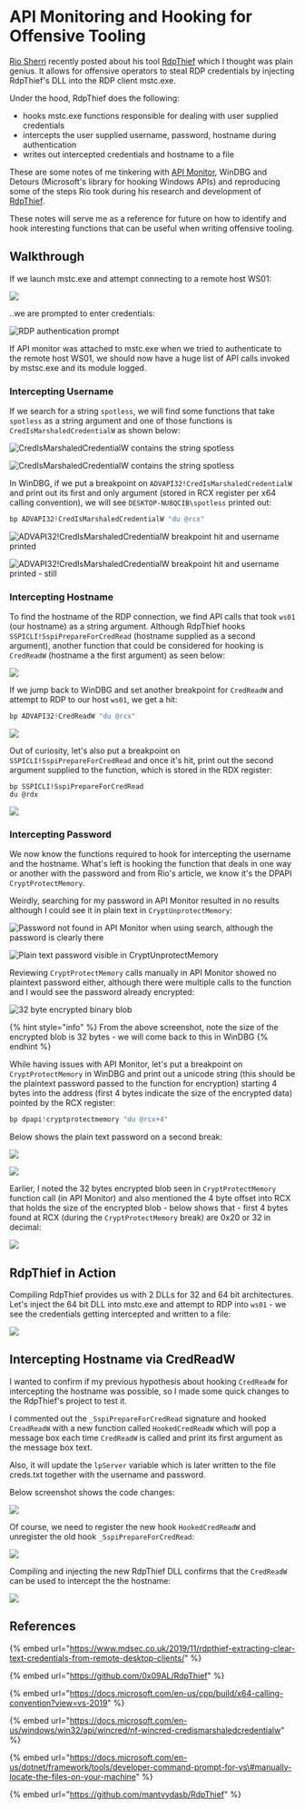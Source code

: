 # API Monitoring and Hooking for Offensive Tooling

[Rio Sherri](https://twitter.com/0x09al) recently posted about his tool [RdpThief](https://www.mdsec.co.uk/2019/11/rdpthief-extracting-clear-text-credentials-from-remote-desktop-clients/) which I thought was plain genius. It allows for offensive operators to steal RDP credentials by injecting RdpThief's DLL into the RDP client mstc.exe.

Under the hood, RdpThief does the following:

* hooks mstc.exe functions responsible for dealing with user supplied credentials
* intercepts the user supplied username, password, hostname during authentication
* writes out intercepted credentials and hostname to a file

These are some notes of me tinkering with [API Monitor](http://www.rohitab.com/apimonitor), WinDBG and Detours \(Microsoft's library for hooking Windows APIs\) and reproducing some of the steps Rio took during his research and development of [RdpThief](https://github.com/0x09AL/RdpThief). 

These notes will serve me as a reference for future on how to identify and hook interesting functions that can be useful when writing offensive tooling.

## Walkthrough

If we launch mstc.exe and attempt connecting to a remote host WS01:

![](../../.gitbook/assets/image%20%28229%29.png)

..we are prompted to enter credentials:

![RDP authentication prompt](../../.gitbook/assets/image%20%2835%29.png)

If API monitor was attached to mstc.exe when we tried to authenticate to the remote host WS01, we should now have a huge list of API calls invoked by mstsc.exe and its module logged.

### Intercepting Username

If we search for a string `spotless`, we will find some functions that take `spotless` as a string argument and one of those functions is `CredIsMarshaledCredentialW` as shown below: 

![CredIsMarshaledCredentialW contains the string spotless](../../.gitbook/assets/find-computername.gif)

![CredIsMarshaledCredentialW contains the string spotless](../../.gitbook/assets/image%20%28114%29.png)

In WinDBG, if we put a breakpoint on `ADVAPI32!CredIsMarshaledCredentialW` and print out its first and only argument \(stored in RCX register per x64 calling convention\), we will see `DESKTOP-NU8QCIB\spotless` printed out:

```c
bp ADVAPI32!CredIsMarshaledCredentialW "du @rcx"
```

![ADVAPI32!CredIsMarshaledCredentialW breakpoint hit and username printed](../../.gitbook/assets/find-computername-windbg.gif)

![ADVAPI32!CredIsMarshaledCredentialW breakpoint hit and username printed - still](../../.gitbook/assets/image%20%28169%29.png)

### Intercepting Hostname

To find the hostname of the RDP connection, we find API calls that took `ws01` \(our hostname\) as a string argument. Although RdpThief hooks `SSPICLI!SspiPrepareForCredRead` \(hostname supplied as a second argument\), another function that could be considered for hooking is `CredReadW` \(hostname a the first argument\) as seen below:

![](../../.gitbook/assets/image%20%28225%29.png)

If we jump back to WinDBG and set another breakpoint for `CredReadW` and attempt to RDP to our host `ws01`, we get a hit:

```cpp
bp ADVAPI32!CredReadW "du @rcx"
```

![](../../.gitbook/assets/image%20%2874%29.png)

Out of curiosity, let's also put a breakpoint on `SSPICLI!SspiPrepareForCredRead` and once it's hit, print out the second argument supplied to the function, which is stored in the RDX register:

```text
bp SSPICLI!SspiPrepareForCredRead
du @rdx
```

![](../../.gitbook/assets/image%20%2895%29.png)

### Intercepting Password

We now know the functions required to hook for intercepting the username and the hostname. What's left is hooking the function that deals in one way or another with the password and from Rio's article, we know it's the DPAPI `CryptProtectMemory`. 

Weirdly, searching for my password in API Monitor resulted in no results although I could see it in plain text in `CryptUnprotectMemory`:

![Password not found in API Monitor when using search, although the password is clearly there](../../.gitbook/assets/image%20%2826%29.png)

![Plain text password visible in CryptUnprotectMemory](../../.gitbook/assets/image%20%28186%29.png)

Reviewing `CryptProtectMemory` calls manually in API Monitor showed no plaintext password either, although there were multiple calls to the function and I would see the password already encrypted:

![32 byte encrypted binary blob](../../.gitbook/assets/image%20%28151%29.png)

{% hint style="info" %}
From the above screenshot, note the size of the encrypted blob is 32 bytes - we will come back to this in WinDBG
{% endhint %}

While having issues with API Monitor, let's put a breakpoint on `CryptProtectMemory` in WinDBG and print out a unicode string \(this should be the plaintext password passed to the function for encryption\) starting 4 bytes into the address \(first 4 bytes indicate the size of the encrypted data\) pointed by the RCX register:

```cpp
bp dpapi!cryptprotectmemory "du @rcx+4"
```

Below shows the plain text password on a second break:

![](../../.gitbook/assets/capture-password.gif)

![](../../.gitbook/assets/image%20%2888%29.png)

Earlier, I noted the 32 bytes encrypted blob seen in `CryptProtectMemory` function call \(in API Monitor\) and also mentioned the 4 byte offset into RCX that holds the size of the encrypted blob - below shows that - first 4 bytes found at RCX \(during the `CryptProtectMemory` break\) are 0x20 or 32 in decimal:

![](../../.gitbook/assets/image%20%285%29.png)

## RdpThief in Action

Compiling RdpThief provides us with 2 DLLs for 32 and 64 bit architectures. Let's inject the 64 bit DLL into mstc.exe and attempt to RDP into `ws01` - we see the credentials getting intercepted and written to a file: 

![](../../.gitbook/assets/inject-rdp-thief.gif)

## Intercepting Hostname via CredReadW

I wanted to confirm if my previous hypothesis about hooking `CredReadW` for intercepting the hostname was possible, so I made some quick changes to the RdpThief's project to test it. 

I commented out the `_SspiPrepareForCredRead` signature and hooked `CreadReadW` with a new function called `HookedCredReadW` which will pop a message box each time `CredReadW` is called and print its first argument as the message box text. 

Also, it will update the `lpServer` variable which is later written to the file creds.txt together with the username and password.

Below screenshot shows the code changes:

![](../../.gitbook/assets/image%20%28157%29.png)

Of course, we need to register the new hook `HookedCredReadW` and unregister the old hook `_SspiPrepareForCredRead`:

![](../../.gitbook/assets/image%20%28236%29.png)

Compiling and injecting the new RdpThief DLL confirms that the `CredReadW` can be used to intercept the the hostname:

![](../../.gitbook/assets/inject-rdp-thief-credreadw%20%281%29.gif)

## References

{% embed url="https://www.mdsec.co.uk/2019/11/rdpthief-extracting-clear-text-credentials-from-remote-desktop-clients/" %}

{% embed url="https://github.com/0x09AL/RdpThief" %}

{% embed url="https://docs.microsoft.com/en-us/cpp/build/x64-calling-convention?view=vs-2019" %}

{% embed url="https://docs.microsoft.com/en-us/windows/win32/api/wincred/nf-wincred-credismarshaledcredentialw" %}

{% embed url="https://docs.microsoft.com/en-us/dotnet/framework/tools/developer-command-prompt-for-vs\#manually-locate-the-files-on-your-machine" %}

{% embed url="https://github.com/mantvydasb/RdpThief" %}

